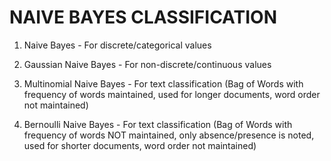 # NAIVE BAYES CLASSIFICATION

1. Naive Bayes -  For discrete/categorical values

2. Gaussian Naive Bayes -  For non-discrete/continuous values

3. Multinomial Naive Bayes - For text classification (Bag of Words with frequency of words maintained, used for longer documents, word order not maintained)

4. Bernoulli Naive Bayes - For text classification (Bag of Words with frequency of words NOT maintained, only absence/presence is noted, used for shorter documents, word order not maintained)